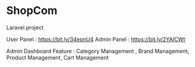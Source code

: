 # ShopCom

Laravel project

User Panel : https://bit.ly/34epnU4 Admin Panel : https://bit.ly/2YAICWt

Admin Dashboard Feature : Category Management , Brand Management, Product Management, Cart Management 
